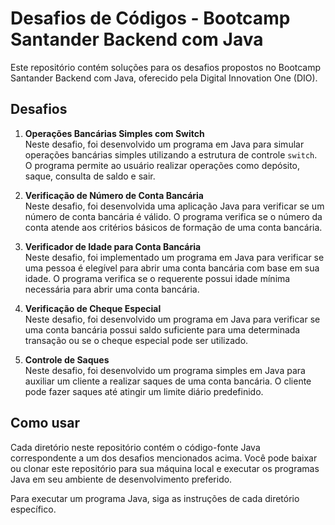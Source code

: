 # Desafios de Códigos - Bootcamp Santander Backend com Java

Este repositório contém soluções para os desafios propostos no Bootcamp Santander Backend com Java, oferecido pela Digital Innovation One (DIO). 

## Desafios

1. **Operações Bancárias Simples com Switch**  
   Neste desafio, foi desenvolvido um programa em Java para simular operações bancárias simples utilizando a estrutura de controle `switch`. O programa permite ao usuário realizar operações como depósito, saque, consulta de saldo e sair.

2. **Verificação de Número de Conta Bancária**  
   Neste desafio, foi desenvolvida uma aplicação Java para verificar se um número de conta bancária é válido. O programa verifica se o número da conta atende aos critérios básicos de formação de uma conta bancária.

3. **Verificador de Idade para Conta Bancária**  
   Neste desafio, foi implementado um programa em Java para verificar se uma pessoa é elegível para abrir uma conta bancária com base em sua idade. O programa verifica se o requerente possui idade mínima necessária para abrir uma conta bancária.

4. **Verificação de Cheque Especial**  
   Neste desafio, foi desenvolvido um programa em Java para verificar se uma conta bancária possui saldo suficiente para uma determinada transação ou se o cheque especial pode ser utilizado.

5. **Controle de Saques**  
   Neste desafio, foi desenvolvido um programa simples em Java para auxiliar um cliente a realizar saques de uma conta bancária. O cliente pode fazer saques até atingir um limite diário predefinido.

## Como usar

Cada diretório neste repositório contém o código-fonte Java correspondente a um dos desafios mencionados acima. Você pode baixar ou clonar este repositório para sua máquina local e executar os programas Java em seu ambiente de desenvolvimento preferido.

Para executar um programa Java, siga as instruções de cada diretório específico.

